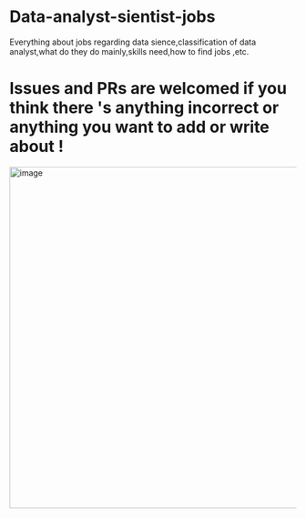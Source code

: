 # Data-analyst-sientist-jobs
Everything about jobs regarding data sience,classification of data analyst,what do they do mainly,skills need,how to find jobs ,etc.
# Issues and PRs are welcomed if you think there 's anything incorrect or anything you want to add or write about !
<img width="1332" height="600" alt="image" src="https://github.com/user-attachments/assets/c47de8e2-3ef6-4fb7-b9f4-6aa2ee58910b" />


